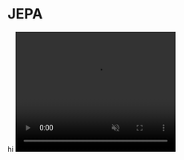 # JEPA

<!--
## Convolutional Autoencoder
learn to recreate mnist image using convolutional autoencoder<br />
model size is significantly smaller than the naive MLP autoencoder<br />
#### [Open `conv_autoencoder.ipynb` in Google Colab](https://colab.research.google.com/github/eisbetterthanpi/pytorch/blob/master/procgen_jepa.ipynb)
<div align="center">
  <div>&nbsp;</div>
  <img src="resources/og4.png" width="200"/> 
  <img src="resources/convt4.png" width="200"/> 
  <img src="resources/upsample4.png" width="200"/> 
  <div align="center">original | conv transpose | conv upsample </div>
</div>
-->

hi
<video width="320" height="240" autoplay loop muted>
  <source src="resources/not_luck.mp4" type="video/mp4" />
</video>
<!--   <source src="movie.ogg" type="video/ogg" /> -->
<!--   Your browser does not support the video tag. -->

